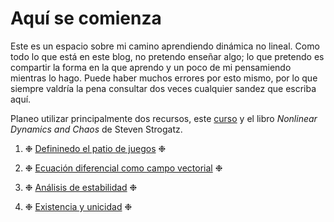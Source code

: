 # Aquí se comienza

Este es un espacio sobre mi camino aprendiendo dinámica no lineal. Como todo lo que está en este blog, no pretendo enseñar algo; lo que pretendo es compartir la forma en la que aprendo y un poco de mi pensamiendo mientras lo hago. Puede haber muchos errores por esto mismo, por lo que siempre valdría la pena consultar dos veces cualquier sandez que escriba aquí.

Planeo utilizar principalmente dos recursos, este [curso](https://www.youtube.com/playlist?list=PLUeHTafWecAUqSh3Gy0NNr7H3OsXoC-aK) y el libro _Nonlinear Dynamics and Chaos_ de Steven Strogatz.


1. ❉ [Defininedo el patio de juegos](/Dinamica/framework/) ❉

2. ❉ [Ecuación diferencial como campo vectorial](/Dinamica/campo/) ❉

3. ❉ [Análisis de estabilidad](/Dinamica/analisis/) ❉

4. ❉ [Existencia y unicidad](/Dinamica/existencia/) ❉